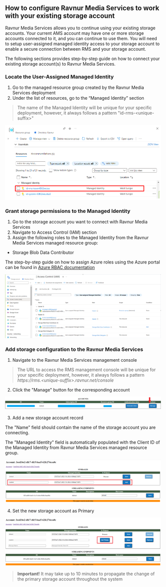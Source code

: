 ## How to configure Ravnur Media Services to work with your existing storage account 

Ravnur Media Services allows you to continue using your existing storage accounts. Your current AMS account may have one or more storage accounts connected to it, and you can continue to use them. You will need to setup user-assigned managed identity access to your storage account to enable a secure connection between RMS and your storage account.

The following sections provides step-by-step guide on how to connect your existing storage account(s) to Ravnur Media Services.

### Locate the User-Assigned Managed Identity

1. Go to the managed resource group created by the Ravnur Media Services deployment
2. Under the list of resources, go to the “Managed Identity” section

> The name of the Managed Identity will be unique for your specific deployment, however, it always follows a pattern "id-rms-\<unique-suffix\>"

![Managed Identity resource in the RMS deployment resource group](img/managed-identityv2.png)

### Grant storage permissions to the Managed Identity

1. Go to the storage account you want to connect with Ravnur Media Services
2. Navigate to Access Control (IAM) section
3. Assign the following roles to the Managed Identity from the Ravnur Media Services managed resource group:
- Storage Blob Data Contributor

The step-by-step guide on how to assign Azure roles using the Azure portal can be found in [Azure RBAC documentation](https://learn.microsoft.com/en-us/azure/role-based-access-control/role-assignments-portal)

![Storage account access rights for the Managed Identity resource](img/iamv2.png)

### Add storage configuration to the Ravnur Media Services

1. Navigate to the Ravnur Media Services management console

> The URL to access the RMS management console will be unique for your specific deployment, however, it always follows a pattern *https://rms.\<unique-suffix\>.ravnur.net/console*

2. Click the "Manage" button for the corresponding account

![Managing RMS account](img/console-manage-account.PNG)

3. Add a new storage account record

The "Name" field should contain the name of the storage account you are connecting.

The "Managed Identity" field is automatically populated with the Client ID of the Managed Identity from Ravnur Media Services managed resource group.

![Adding new storage to the RMS configuration](img/rms-console-add-new-storage.png)

4. Set the new storage account as Primary

![Setting new storage as Primary in the RMS configuration](img/rms-console-set-primaty-storage.png)

> **Important!**
> It may take up to 10 minutes to propagate the change of the primary storage account throughout the system
